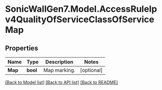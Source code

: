 # SonicWallGen7.Model.AccessRuleIpv4QualityOfServiceClassOfServiceMap

## Properties

Name | Type | Description | Notes
------------ | ------------- | ------------- | -------------
**Map** | **bool** | Map marking. | [optional] 

[[Back to Model list]](../README.md#documentation-for-models) [[Back to API list]](../README.md#documentation-for-api-endpoints) [[Back to README]](../README.md)


